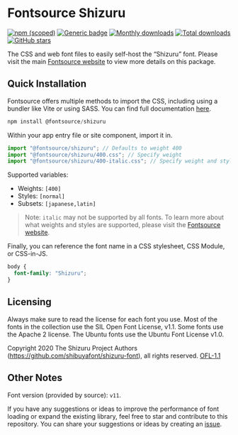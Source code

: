 # Fontsource Shizuru

[![npm (scoped)](https://img.shields.io/npm/v/@fontsource/shizuru?color=brightgreen)](https://www.npmjs.com/package/@fontsource/shizuru) [![Generic badge](https://img.shields.io/badge/fontsource-passing-brightgreen)](https://github.com/fontsource/fontsource) [![Monthly downloads](https://badgen.net/npm/dm/@fontsource/shizuru)](https://github.com/fontsource/fontsource) [![Total downloads](https://badgen.net/npm/dt/@fontsource/shizuru)](https://github.com/fontsource/fontsource) [![GitHub stars](https://img.shields.io/github/stars/fontsource/fontsource.svg?style=social&label=Star)](https://github.com/fontsource/fontsource/stargazers)

The CSS and web font files to easily self-host the “Shizuru” font. Please visit the main [Fontsource website](https://fontsource.org/fonts/shizuru) to view more details on this package.

## Quick Installation

Fontsource offers multiple methods to import the CSS, including using a bundler like Vite or using SASS. You can find full documentation [here](https://fontsource.org/docs/getting-started/introduction).

```javascript
npm install @fontsource/shizuru
```

Within your app entry file or site component, import it in.

```javascript
import "@fontsource/shizuru"; // Defaults to weight 400
import "@fontsource/shizuru/400.css"; // Specify weight
import "@fontsource/shizuru/400-italic.css"; // Specify weight and style
```

Supported variables:
- Weights: `[400]`
- Styles: `[normal]`
- Subsets: `[japanese,latin]`

> Note: `italic` may not be supported by all fonts. To learn more about what weights and styles are supported, please visit the [Fontsource website](https://fontsource.org/fonts/shizuru).

Finally, you can reference the font name in a CSS stylesheet, CSS Module, or CSS-in-JS.

```css
body {
  font-family: "Shizuru";
}
```

## Licensing
Always make sure to read the license for each font you use. Most of the fonts in the collection use the SIL Open Font License, v1.1. Some fonts use the Apache 2 license. The Ubuntu fonts use the Ubuntu Font License v1.0.

Copyright 2020 The Shizuru Project Authors (https://github.com/shibuyafont/shizuru-font), all rights reserved.
[OFL-1.1](https://openfontlicense.org)

## Other Notes
Font version (provided by source): `v11`.

If you have any suggestions or ideas to improve the performance of font loading or expand the existing library, feel free to star and contribute to this repository. You can share your suggestions or ideas by creating an [issue](https://github.com/fontsource/fontsource/issues).